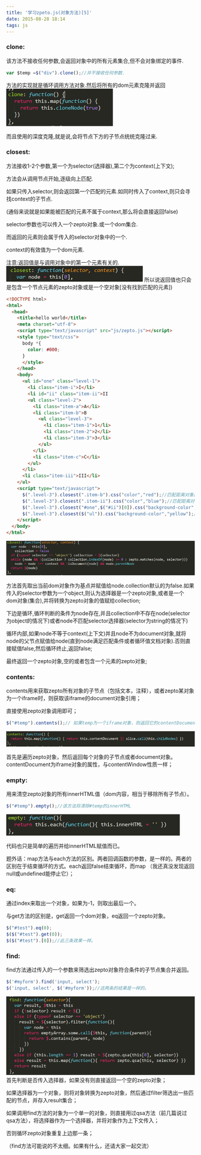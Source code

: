 ```yaml
---
title: '学习zpeto.js(对象方法)[5]'
date: 2015-08-28 18:14
tags: js
---
```

### clone:

该方法不接收任何参数,会返回对象中的所有元素集合,但不会对象绑定的事件.

```javascript
var $temp =$("div").clone();//并不接收任何参数.
```

方法的实现就是循环调用方法对象.然后将所有的dom元素克隆并返回
![](/images/learning-zepto-js-object-fifth/screen-shot-1.png)

而且使用的深度克隆,就是说,会将节点下方的子节点统统克隆过来.

### closest:

方法接收1-2个参数,第一个为selector(选择器),第二个为context(上下文);

方法会从调用节点开始,逐级向上匹配.

如果只传入selector,则会返回第一个匹配的元素.如同时传入了context,则只会寻找context的子节点.

(通俗来说就是如果能被匹配的元素不属于context,那么将会直接返回false)

selector参数也可以传入一个zepto对象.或一个dom集合.

而返回的元素则会属于传入的selector对象中的一个.

context的有效值为一个dom元素.

注意:返回值是与调用对象中的第一个元素有关的.
![](/images/learning-zepto-js-object-fifth/screen-shot-2.png)
所以说返回值也只会是包含一个节点元素的zepto对象或是一个空对象[没有找到匹配的元素])

```html
<!DOCTYPE html>
<html>
  <head>
    <title>hello world</title>
    <meta charset="utf-8">
    <script type="text/javascript" src="js/zepto.js"></script>
    <style type="text/css">
      body *{
        color: #000;
      }
      </style>
    </head>
    <body>
      <ul id="one" class="level-1">
        <li class="item-i">I</li>
        <li id="ii" class="item-ii">II
        <ul class="level-2">
          <li class="item-a">A</li>
          <li class="item-b">B
            <ul class="level-3">
              <li class="item-1">1</li>
              <li class="item-2">2</li>
              <li class="item-3">3</li>
            </ul>
          </li>
          <li class="item-c">C</li>
        </ul>
      </li>
      <li class="item-iii">III</li>
    </ul>
    <script type="text/javascript">
      $(".level-3").closest(".item-b").css("color","red");//匹配距离对象最近的.item-b元素
      $(".level-3").closest(".item-ii").css("color","blue");//匹配距离对象最近的.item-ii元素
      $(".level-3").closest("#one",$("#ii")[0]).css("background-color","green");//匹配距离对象最近的#one元素,并且匹配元素必须属于#ii元素内部
      $(".level-3").closest($("ul")).css("background-color","yellow");//匹配距离对象最近的属于$("ul")中其中一个的元素
    </script>
  </body>
</html>
```
![](/images/learning-zepto-js-object-fifth/screen-shot-3.png)

方法首先取出当前dom对象作为基点并赋值给node.collection默认的为false.如果传入的selector参数为一个object,则认为选择器是一个zepto对象,或者是一个dom对象(集合),并将转换为zepto对象的值赋给collection;

下边是循环,循环判断的条件为node存在,并且collection中不存在node(selector为object的情况下)或者node不匹配selector选择器(selector为string的情况下)

循环内部,如果node不等于context(上下文)并且node不为document对象,就将node的父节点赋值给node(直到node满足匹配条件或者循环值文档对象).否则直接赋值false,然后循环终止,返回false;

最终返回一个zepto对象,空的或者包含一个元素的zepto对象;

### contents:

contents用来获取zepto所有对象的子节点（包括文本，注释），或者zepto某对象为一个iframe时，则获取该iframe的document对象引用；

直接使用zepto对象调用即可；

```javascript
$("#temp").contents();// 如果temp为一个iframe对象，则返回它的contentDocument引用，否则返回该dom对象的所有child节点
```
![](/images/learning-zepto-js-object-fifth/screen-shot-4.png)

首先是遍历zepto对象，然后返回每个对象的子节点或者document对象。contentDocument为iframe对象的属性，与contentWindow性质一样；

### empty:

用来清空zepto对象的所有innerHTML值（dom内容，相当于移除所有子节点）。

```javascript
$("#temp").empty();//该方法将清除#temp的innerHTML
```
![](/images/learning-zepto-js-object-fifth/screen-shot-5.png)

代码也只是简单的遍历并给innerHTML赋值而已。

题外话：map方法与each方法的区别。两者回调函数的参数，是一样的。两者的区别在于结束循环的方式。each返回false结束循环，而map （我还真没发现返回null或undefined能停止它）；

### eq:

通过index来取出一个对象，如果为-1，则取出最后一个。

与get方法的区别是，get返回一个dom对象，eq返回一个zepto对象。

```javascript
$("#test").eq(0);
$($("#test").get(0));
$($("#test").[0]);//此三条效果一样。
```

### find:

find方法通过传入的一个参数来筛选出zepto对象符合条件的子节点集合并返回。

```javascript
$('#myform').find('input, select');
$('input, select', $('#myform'));//这两条的结果是一样的。
```
![](/images/learning-zepto-js-object-fifth/screen-shot-6.png)
首先判断是否传入选择器，如果没有则直接返回一个空的zepto对象；

如果选择器为一个对象，则将对象转换为zepto对象，然后通过filter筛选出一些匹配的节点，并存入result集合；

如果调用find方法的对象为一个单一的对象，则直接用过qsa方法（前几篇说过qsa方法），将选择器作为一个选择器，并将对象作为上下文传入；

否则循环zepto对象重复上边那一条；

（find方法可能说的不太细。如果有什么，还请大家一起交流）
